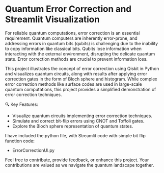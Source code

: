 # Quantum Error Correction and Streamlit Visualization

For reliable quantum computations, error correction is an essential requirement. Quantum computers are inherently error-prone, and addressing errors in quantum bits (qubits) is challenging due to the inability to copy information like classical bits. Qubits lose information when interacting with the external environment, disrupting the delicate quantum state. Error correction methods are crucial to prevent information loss.

This project illustrates the concept of error correction using Qiskit in Python and visualizes quantum circuits, along with results after applying error correction gates in the form of Bloch sphere and histogram. While complex error correction methods like surface codes are used in large-scale quantum computations, this project provides a simplified demonstration of error correction techniques.

🔍 Key Features:

- Visualize quantum circuits implementing error correction techniques.
- Simulate and correct bit-flip errors using CNOT and Toffoli gates.
- Explore the Bloch sphere representation of quantum states.

I have included the python file, with Streamlit code with simple bit flip function code:
- ErrorCorrectionUI.py

Feel free to contribute, provide feedback, or enhance this project. Your contributions are valued as we navigate the quantum landscape together.
